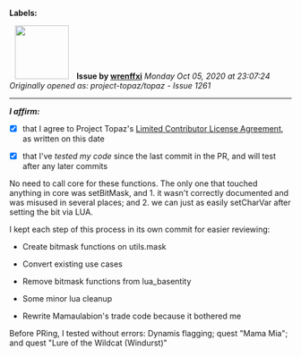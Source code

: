 **Labels:**



<a href="https://github.com/wrenffxi"><img src="https://avatars1.githubusercontent.com/u/21246949?v=4" width="96" height="96" hspace="10"></img></a> **Issue by [wrenffxi](https://github.com/wrenffxi)**
_Monday Oct 05, 2020 at 23:07:24_
_Originally opened as: project-topaz/topaz - Issue 1261_

----

<!-- place 'x' mark between square [] brackets to affirm: -->
**_I affirm:_**
- [x] that I agree to Project Topaz's [Limited Contributor License Agreement](http://project-topaz.com/blob/release/CONTRIBUTOR_AGREEMENT.md), as written on this date
- [x] that I've _tested my code_ since the last commit in the PR, and will test after any later commits

No need to call core for these functions.  The only one that touched anything in core was setBitMask, and 1. it wasn't correctly documented and was misused in several places; and 2. we can just as easily setCharVar after setting the bit via LUA.

I kept each step of this process in its own commit for easier reviewing:

* Create bitmask functions on utils.mask
* Convert existing use cases
* Remove bitmask functions from lua_basentity
* Some minor lua cleanup
* Rewrite Mamaulabion's trade code because it bothered me

Before PRing, I tested without errors: Dynamis flagging; quest "Mama Mia"; and quest "Lure of the Wildcat (Windurst)"

